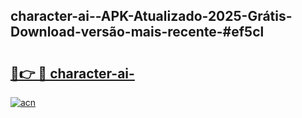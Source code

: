 ## character-ai--APK-Atualizado-2025-Grátis-Download-versão-mais-recente-#ef5cl

# <h2><a href="https://ainizakaria.my?title=character-ai-&ref=20M">🔗👉 🔴 character-ai-</a></h2>

[![acn](https://github.com/user-attachments/assets/0f9c940e-d8b0-45ae-aac7-cd30a18b3e1c)](https://ainizakaria.my?title=character-ai-&ref=20M)

